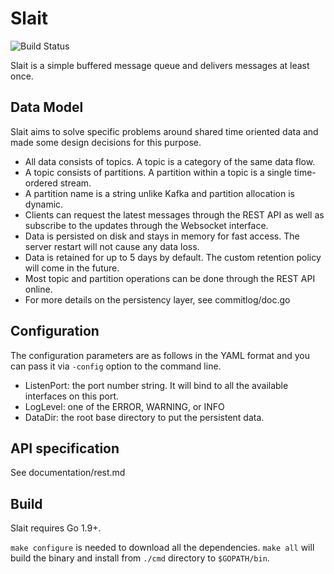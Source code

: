 # Slait

![Build Status](https://circleci.com/gh/alpacahq/slait/tree/master.png?cc5c36aee7500d7efdb23b2f8d182fbcc64995a0)

Slait is a simple buffered message queue and delivers messages at least once.


## Data Model

Slait aims to solve specific problems around shared time oriented data and made some design decisions for this purpose.

- All data consists of topics. A topic is a category of the same data flow.
- A topic consists of partitions. A partition within a topic is a single time-ordered stream.
- A partition name is a string unlike Kafka and partition allocation is dynamic.
- Clients can request the latest messages through the REST API as well as subscribe to the updates through the Websocket interface.
- Data is persisted on disk and stays in memory for fast access. The server restart will not cause any data loss.
- Data is retained for up to 5 days by default. The custom retention policy will come in the future.
- Most topic and partition operations can be done through the REST API online.
- For more details on the persistency layer, see commitlog/doc.go


## Configuration

The configuration parameters are as follows in the YAML format and you can pass it via `-config` option to the command line.

- ListenPort: the port number string.  It will bind to all the available interfaces on this port.
- LogLevel: one of the ERROR, WARNING, or INFO
- DataDir: the root base directory to put the persistent data.


## API specification

See documentation/rest.md


## Build

Slait requires Go 1.9+.

`make configure` is needed to download all the dependencies.
`make all` will build the binary and install from `./cmd` directory to `$GOPATH/bin`.



